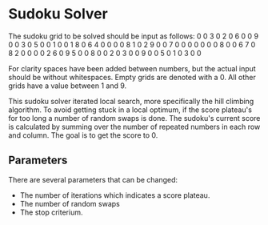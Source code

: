 # Sudoku Solver

The sudoku grid to be solved should be input as follows:
0 0 3 0 2 0 6 0 0 9 0 0 3 0 5 0 0 1 0 0 1 8 0 6 4 0 0 0 0 8 1 0 2 9 0 0 7 0 0 0 0 0 0 0 8 0 0 6 7 0 8 2 0 0 0 0 2 6 0 9 5 0 0 8 0 0 2 0 3 0 0 9 0 0 5 0 1 0 3 0 0

For clarity spaces have been added between numbers, but the actual input should be without whitespaces.
Empty grids are denoted with a 0. All other grids have a value between 1 and 9.

This sudoku solver iterated local search, more specifically the hill climbing algorithm. To avoid getting stuck in a local optimum, if the score plateau's for too
long a number of random swaps is done. The sudoku's current score is calculated by summing over the number of repeated numbers in each row and column.
The goal is to get the score to 0.

## Parameters

There are several parameters that can be changed:
  - The number of iterations which indicates a score plateau.
  - The number of random swaps
  - The stop criterium.
